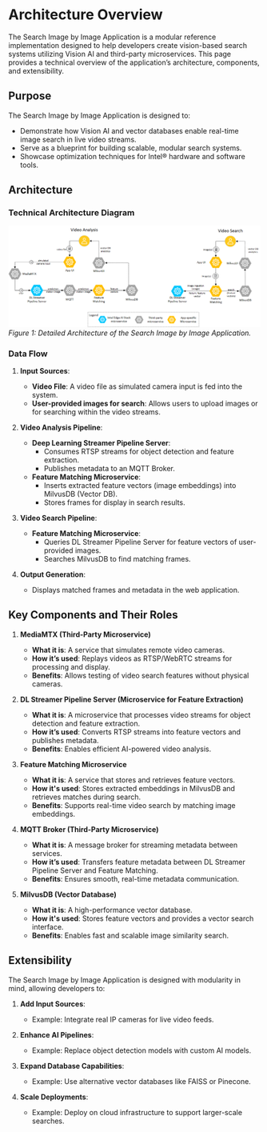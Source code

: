 # Architecture Overview

The Search Image by Image Application is a modular reference implementation designed to help developers create vision-based search systems utilizing Vision AI and third-party microservices. This page provides a technical overview of the application’s architecture, components, and extensibility.

## Purpose

The Search Image by Image Application is designed to:

- Demonstrate how Vision AI and vector databases enable real-time image search in live video streams.
- Serve as a blueprint for building scalable, modular search systems.
- Showcase optimization techniques for Intel® hardware and software tools.

## Architecture

### Technical Architecture Diagram
![Technical Architecture Diagram](_images/architecture.png)
*Figure 1: Detailed Architecture of the Search Image by Image Application.*

### Data Flow

1. **Input Sources**:
   - **Video File**: A video file as simulated camera input is fed into the system.
   - **User-provided images for search**: Allows users to upload images or for searching within the video streams.

2. **Video Analysis Pipeline**:
   - **Deep Learning Streamer Pipeline Server**:
     - Consumes RTSP streams for object detection and feature extraction.
     - Publishes metadata to an MQTT Broker.
   - **Feature Matching Microservice**:
     - Inserts extracted feature vectors (image embeddings) into MilvusDB (Vector DB).
     - Stores frames for display in search results.

3. **Video Search Pipeline**:
   - **Feature Matching Microservice**:
     - Queries DL Streamer Pipeline Server for feature vectors of user-provided images.
     - Searches MilvusDB to find matching frames.

4. **Output Generation**:
   - Displays matched frames and metadata in the web application.

## Key Components and Their Roles

1. **MediaMTX (Third-Party Microservice)**
   - **What it is**: A service that simulates remote video cameras.
   - **How it’s used**: Replays videos as RTSP/WebRTC streams for processing and display.
   - **Benefits**: Allows testing of video search features without physical cameras.

2. **DL Streamer Pipeline Server (Microservice for Feature Extraction)**
   - **What it is**: A microservice that processes video streams for object detection and feature extraction.
   - **How it’s used**: Converts RTSP streams into feature vectors and publishes metadata.
   - **Benefits**: Enables efficient AI-powered video analysis.

3. **Feature Matching Microservice**
   - **What it is**: A service that stores and retrieves feature vectors.
   - **How it's used**: Stores extracted embeddings in MilvusDB and retrieves matches during search.
   - **Benefits**: Supports real-time video search by matching image embeddings.

4. **MQTT Broker (Third-Party Microservice)**
   - **What it is**: A message broker for streaming metadata between services.
   - **How it’s used**: Transfers feature metadata between DL Streamer Pipeline Server and Feature Matching.
   - **Benefits**: Ensures smooth, real-time metadata communication.

5. **MilvusDB (Vector Database)**
   - **What it is**: A high-performance vector database.
   - **How it's used**: Stores feature vectors and provides a vector search interface.
   - **Benefits**: Enables fast and scalable image similarity search.

## Extensibility

The Search Image by Image Application is designed with modularity in mind, allowing developers to:

1. **Add Input Sources**:
   - Example: Integrate real IP cameras for live video feeds.

2. **Enhance AI Pipelines**:
   - Example: Replace object detection models with custom AI models.

3. **Expand Database Capabilities**:
   - Example: Use alternative vector databases like FAISS or Pinecone.

4. **Scale Deployments**:
   - Example: Deploy on cloud infrastructure to support larger-scale searches.

